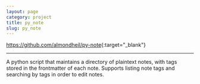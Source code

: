 ```yaml
---
layout: page
category: project
title: py_note
slug: py_note
---
```


<https://github.com/almondheil/py-note>{:target="_blank"}

---

A python script that maintains a directory of plaintext notes, with tags stored in the
frontmatter of each note. Supports listing note tags and searching by tags in order to
edit notes.
